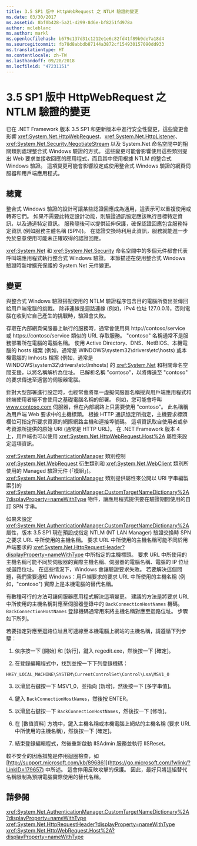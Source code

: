 ```yaml
---
title: 3.5 SP1 版中 HttpWebRequest 之 NTLM 驗證的變更
ms.date: 03/30/2017
ms.assetid: 8bf0b428-5a21-4299-8d6e-bf8251fd978a
author: mcleblanc
ms.author: markl
ms.openlocfilehash: b679c137d31c1212e1e6c82fd41f89b9de7a18d4
ms.sourcegitcommit: fb78d8abbdb87144a3872cf154930157090dd933
ms.translationtype: HT
ms.contentlocale: zh-TW
ms.lasthandoff: 09/28/2018
ms.locfileid: "47231151"
---
```

# <a name="changes-to-ntlm-authentication-for-httpwebrequest-in-version-35-sp1"></a>3.5 SP1 版中 HttpWebRequest 之 NTLM 驗證的變更
已在 .NET Framework 版本 3.5 SP1 和更新版本中進行安全性變更，這些變更會影響 <xref:System.Net.HttpWebRequest>、<xref:System.Net.HttpListener>、<xref:System.Net.Security.NegotiateStream> 以及 System.Net 命名空間中的相關類別處理整合式 Windows 驗證的方式。 這些變更可能會影響使用這些類別提出 Web 要求並接收回應的應用程式，而且其中使用根據 NTLM 的整合式 Windows 驗證。 這項變更可能會影響設定成使用整合式 Windows 驗證的網頁伺服器和用戶端應用程式。  
  
## <a name="overview"></a>總覽  
 整合式 Windows 驗證的設計可讓某些認證回應成為通用，這表示可以重複使用或轉寄它們。 如果不需要此特定設計功能，則驗證通訊協定應該執行目標特定資訊，以及通道特定資訊。 服務隨後可以提供延伸保護，確保認證回應包含服務特定資訊 (例如服務主體名稱 (SPN))。 在認證交換時利用此資訊，服務就能進一步免於惡意使用可能未正確取得的認證回應。  
  
 <xref:System.Net> 和 <xref:System.Net.Security> 命名空間中的多個元件都會代表呼叫端應用程式執行整合式 Windows 驗證。 本節描述在使用整合式 Windows 驗證時新增擴充保護的 System.Net 元件變更。  
  
## <a name="changes"></a>變更  
 與整合式 Windows 驗證搭配使用的 NTLM 驗證程序包含目的電腦所發出並傳回給用戶端電腦的挑戰。 除非連線是迴路連線 (例如，IPv4 位址 127.0.0.1)，否則電腦在收到它自己產生的挑戰時，驗證會失敗。  
  
 存取在內部網頁伺服器上執行的服務時，通常會使用與 http://contoso/service 或 https://contoso/service 類似的 URL 存取服務。 "contoso" 名稱通常不是服務部署所在電腦的電腦名稱。 使用 Active Directory、DNS、NetBIOS、本機電腦的 hosts 檔案 (例如，通常是 WINDOWS\system32\drivers\etc\hosts) 或本機電腦的 lmhosts 檔案 (例如，通常是 WINDOWS\system32\drivers\etc\lmhosts) 的 <xref:System.Net> 和相關命名空間支援，以將名稱解析為位址。 已解析名稱 "contoso"，以將傳送至 "contoso" 的要求傳送至適當的伺服器電腦。  
  
 針對大型部署進行設定時，也經常會將單一虛擬伺服器名稱授與用戶端應用程式和終端使用者絕不會使用之基礎電腦名稱的部署。 例如，您可能會呼叫 www.contoso.com 伺服器，但在內部網路上只需要使用 "contoso"。 此名稱稱為用戶端 Web 要求中的主機標頭。 根據 HTTP 通訊協定所指定，主機要求標頭欄位可指定所要求資源的網際網路主機和連接埠號碼。 這項資訊取自使用者或參考資源所提供的原始 URI (通常是 HTTP URL)。 在 .NET Framework 版本 4 上，用戶端也可以使用 <xref:System.Net.HttpWebRequest.Host%2A> 屬性來設定這項資訊。  
  
 <xref:System.Net.AuthenticationManager> 類別控制 <xref:System.Net.WebRequest> 衍生類別和 <xref:System.Net.WebClient> 類別所使用的 Managed 驗證元件 (「模組」)。 <xref:System.Net.AuthenticationManager> 類別提供屬性來公開以 URI 字串編製索引的 <xref:System.Net.AuthenticationManager.CustomTargetNameDictionary%2A?displayProperty=nameWithType> 物件，讓應用程式提供要在驗證期間使用的自訂 SPN 字串。  
  
 如果未設定 <xref:System.Net.AuthenticationManager.CustomTargetNameDictionary%2A> 屬性，版本 3.5 SP1 現在預設成指定 NTLM (NT LAN Manager) 驗證交換時 SPN 之要求 URL 中所使用的主機名稱。 要求 URL 中所使用的主機名稱可能不同於用戶端要求的 <xref:System.Net.HttpRequestHeader?displayProperty=nameWithType> 中所指定的主機標頭。 要求 URL 中所使用的主機名稱可能不同於伺服器的實際主機名稱、伺服器的電腦名稱、電腦的 IP 位址或迴路位址。 在這些情況下，Windows 會讓驗證要求失敗。 若要解決這個問題，我們需要通知 Windows：用戶端要求的要求 URL 中所使用的主機名稱 (例如，"contoso") 實際上是本機電腦的替代名稱。  
  
 有數種可行的方法可讓伺服器應用程式解決這項變更。 建議的方法是將要求 URL 中所使用的主機名稱對應至伺服器登錄中的 `BackConnectionHostNames` 機碼。 `BackConnectionHostNames` 登錄機碼通常用來將主機名稱對應至迴路位址。 步驟如下所列。  
  
 若要指定對應至迴路位址且可連線至本機電腦上網站的主機名稱，請遵循下列步驟：  
  
 1. 依序按一下 [開始] 和 [執行]，鍵入 regedit.exe，然後按一下 [確定]。  
  
 2. 在登錄編輯程式中，找到並按一下下列登錄機碼：  
  
 `HKEY_LOCAL_MACHINE\SYSTEM\CurrentControlSet\Control\Lsa\MSV1_0`  
  
 3. 以滑鼠右鍵按一下 MSV1_0，並指向 [新增]，然後按一下 [多字串值]。  
  
 4. 鍵入 `BackConnectionHostNames`，然後按 ENTER。  
  
 5. 以滑鼠右鍵按一下 `BackConnectionHostNames`，然後按一下 [修改]。  
  
 6. 在 [數值資料] 方塊中，鍵入主機名稱或本機電腦上網站的主機名稱 (要求 URL 中所使用的主機名稱)，然後按一下 [確定]。  
  
 7. 結束登錄編輯程式，然後重新啟動 IISAdmin 服務並執行 IISReset。  
  
 較不安全的因應措施是停用迴圈檢查，如 [http://support.microsoft.com/kb/896861](https://go.microsoft.com/fwlink/?LinkID=179657) 中所述。 這會停用反映攻擊的保護。 因此，最好只將這組替代名稱限制為預期電腦實際使用的替代名稱。  
  
## <a name="see-also"></a>請參閱  
 <xref:System.Net.AuthenticationManager.CustomTargetNameDictionary%2A?displayProperty=nameWithType>  
 <xref:System.Net.HttpRequestHeader?displayProperty=nameWithType>  
 <xref:System.Net.HttpWebRequest.Host%2A?displayProperty=nameWithType>
